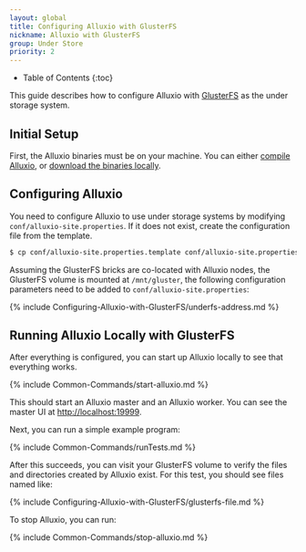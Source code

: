 ```yaml
---
layout: global
title: Configuring Alluxio with GlusterFS
nickname: Alluxio with GlusterFS
group: Under Store
priority: 2
---
```


* Table of Contents
{:toc}

This guide describes how to configure Alluxio with [GlusterFS](http://www.gluster.org/) as the under
storage system.

## Initial Setup

First, the Alluxio binaries must be on your machine. You can either
[compile Alluxio](Building-Alluxio-From-Source.html), or
[download the binaries locally](Running-Alluxio-Locally.html).

## Configuring Alluxio

You need to configure Alluxio to use under storage systems by modifying
`conf/alluxio-site.properties`. If it does not exist, create the configuration file from the
template.

```bash
$ cp conf/alluxio-site.properties.template conf/alluxio-site.properties
```

Assuming the GlusterFS bricks are co-located with Alluxio nodes, the GlusterFS volume is mounted at
`/mnt/gluster`, the following configuration parameters need to be added to
`conf/alluxio-site.properties`:

{% include Configuring-Alluxio-with-GlusterFS/underfs-address.md %}

## Running Alluxio Locally with GlusterFS

After everything is configured, you can start up Alluxio locally to see that everything works.

{% include Common-Commands/start-alluxio.md %}

This should start an Alluxio master and an Alluxio worker. You can see the master UI at
[http://localhost:19999](http://localhost:19999).

Next, you can run a simple example program:

{% include Common-Commands/runTests.md %}

After this succeeds, you can visit your GlusterFS volume to verify the files and directories created
by Alluxio exist. For this test, you should see files named like:

{% include Configuring-Alluxio-with-GlusterFS/glusterfs-file.md %}

To stop Alluxio, you can run:

{% include Common-Commands/stop-alluxio.md %}
